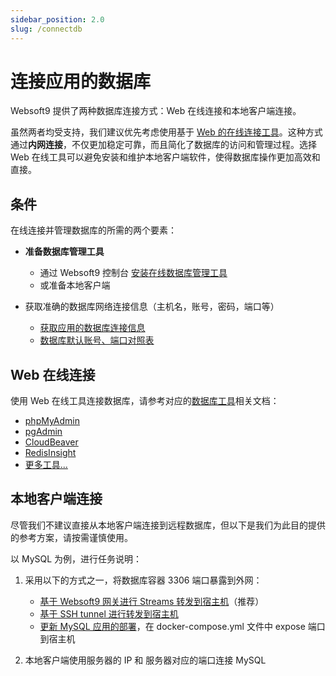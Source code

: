 ```yaml
---
sidebar_position: 2.0
slug: /connectdb
---
```


# 连接应用的数据库

Websoft9 提供了两种数据库连接方式：Web 在线连接和本地客户端连接。   

虽然两者均受支持，我们建议优先考虑使用基于 [Web 的在线连接工具](./dbtools)。这种方式通过**内网连接**，不仅更加稳定可靠，而且简化了数据库的访问和管理过程。选择 Web 在线工具可以避免安装和维护本地客户端软件，使得数据库操作更加高效和直接。

## 条件

在线连接并管理数据库的所需的两个要素：

- **准备数据库管理工具**

  - 通过 Websoft9 控制台 [安装在线数据库管理工具](./dbtools) 
  - 或准备本地客户端

- 获取准确的数据库网络连接信息（主机名，账号，密码，端口等）

  - [获取应用的数据库连接信息](./app-getdetail#db)
  - [数据库默认账号、端口对照表](./app-getdetail#db)


## Web 在线连接

使用 Web 在线工具连接数据库，请参考对应的[数据库工具](./apps/#数据库)相关文档：  

- [phpMyAdmin](./phpmyadmin)
- [pgAdmin](./pgadmin)
- [CloudBeaver](./cloudbeaver)
- [RedisInsight](./redisinsight)
- [更多工具...](./apps/#数据库)

## 本地客户端连接

尽管我们不建议直接从本地客户端连接到远程数据库，但以下是我们为此目的提供的参考方案，请按需谨慎使用。

以 MySQL 为例，进行任务说明：

1. 采用以下的方式之一，将数据库容器 3306 端口暴露到外网：

   - [基于 Websoft9 网关进行 Streams 转发到宿主机](./gateway-proxy#stream)（推荐）
   - [基于 SSH tunnel 进行转发到宿主机](./gateway-tunnel#ssh-port)
   - [更新 MySQL 应用的部署](./app-compose)，在 docker-compose.yml 文件中 expose 端口到宿主机


3. 本地客户端使用服务器的 IP 和 服务器对应的端口连接 MySQL 

